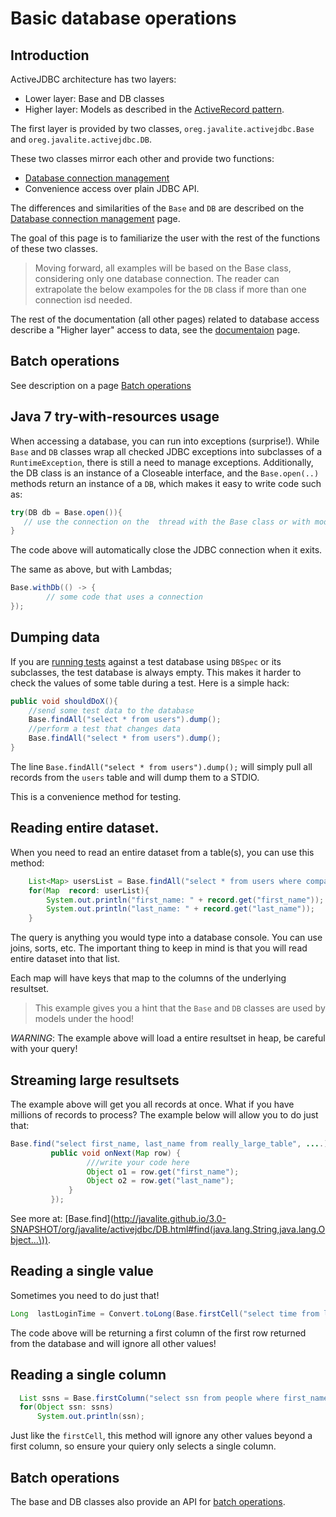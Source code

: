 
<div class="page-header">
   <h1>Basic database operations</h1>
</div>


## Introduction

ActiveJDBC architecture has two layers: 

* Lower layer: Base  and DB classes
* Higher layer: Models as described in the [ActiveRecord pattern](https://en.wikipedia.org/wiki/Active_record_pattern).

The first layer is provided by two classes, `oreg.javalite.activejdbc.Base` and `oreg.javalite.activejdbc.DB`.
  
These two classes  mirror each other and provide two functions:

* [Database connection management](/database_connection_management)  
* Convenience access  over plain JDBC API. 

The differences and similarities of the `Base` and `DB` are described  on the  [Database connection management](/database_connection_management) page. 

The goal of this page is to familiarize the  user with the  rest of the functions of these two classes. 
 
> Moving forward,  all examples will be based on the Base class, considering only  one database connection. The reader can extrapolate the below exampoles for the `DB` class 
if  more than one connection isd needed.

The rest of the documentation (all other  pages) related to database access  describe a "Higher layer" access to data, see the [documentaion](/documentation) page.  
 

## Batch operations 

See description on a page [Batch operations](/batch_operations)    


## Java 7 try-with-resources usage

When accessing a database,  you can run into exceptions (surprise!). While `Base` and `DB`  classes wrap all checked JDBC exceptions into subclasses of 
a `RuntimeException`, there is still a need to manage exceptions. Additionally, the DB class is an instance  of a Closeable interface, and the `Base.open(..)` methods
return an instance of a `DB`, which makes it easy to write code such as: 

```java
try(DB db = Base.open()){
   // use the connection on the  thread with the Base class or with models 
}
```
The code above will automatically close the  JDBC connection when  it exits.

The same as above, but with Lambdas; 

```java
Base.withDb(() -> {
        // some code that uses a connection
});

```

## Dumping data 

If you are [running tests](testing_with_db_connection) against a test database using `DBSpec` or its subclasses, 
the test database is always empty. This makes it harder to check the values of some table during a test. 
Here is a simple hack: 

```java
public void shouldDoX(){
    //send some test data to the database
    Base.findAll("select * from users").dump(); 
    //perform a test that changes data
    Base.findAll("select * from users").dump(); 
}
```
The line `Base.findAll("select * from users").dump();` will simply pull all records from the `users` table and will dump them to a STDIO. 

This is a convenience method for  testing. 
   
   
## Reading entire dataset.

When  you need to read an entire dataset from a table(s), you can use this method: 

```java
    List<Map> usersList = Base.findAll("select * from users where company_id = ? ", companyId);
    for(Map  record: userList){
        System.out.println("first_name: " + record.get("first_name"));
        System.out.println("last_name: " + record.get("last_name")); 
    }
``` 

The query is anything you would type into a database console.  You can use joins, sorts, etc. The important thing to 
keep in mind is that you will read entire dataset into that list.

Each map will have keys that map to the columns  of the underlying resultset. 

> This example gives you a hint that the `Base` and `DB` classes are used by models under the hood! 


 *WARNING*: The example above will load a entire resultset in heap, be careful with your query!
 
## Streaming large resultsets

The example above will get you all records at once. What if you have millions of records to process? 
The example below will allow you to do just that: 


```java
Base.find("select first_name, last_name from really_large_table", ....).with(new RowListenerAdapter() {
         public void onNext(Map row) {
                 ///write your code here
                 Object o1 = row.get("first_name");
                 Object o2 = row.get("last_name");
             }
         });
```  
See more at: [Base.find](http://javalite.github.io/3.0-SNAPSHOT/org/javalite/activejdbc/DB.html#find(java.lang.String,java.lang.Object...\)). 


## Reading a single value 

Sometimes  you need to do  just that!

```java
Long  lastLoginTime = Convert.toLong(Base.firstCell​("select time from logins  where user_id  ? order by created_at limit 1", 123));
```
The code above will be returning a first column of the first row returned from the database and will ignore all other values!
  
## Reading a single column

```java
  List ssns = Base.firstColumn("select ssn from people where first_name = ?", "John");
  for(Object ssn: ssns)
      System.out.println(ssn);
``` 

Just like the `firstCell`, this method will ignore any other values beyond a first column, so ensure your quiery only selects a single column. 
  
## Batch operations 


The base and DB classes also provide  an API  for [batch operations](/batch_operations). 






 